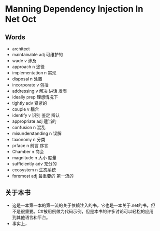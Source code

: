 # Manning Dependency Injection In Net Oct

## Words

- architect
- maintainable adj 可维护的
- wade v 涉及
- approach n 途径
- implementation n 实现
- disposal n 处置
- incorporate v 包括
- addressing v 解决 讲话 发表
- ideally prep 理想情况下
- tightly adv 紧紧的
- couple v 耦合
- identify v 识别 鉴定 辨认
- appropriate adj 适当的 
- confusion n 混乱
- misunderstanding n 误解
- taxonomy n 分类
- prface n 前言 序言
- Chamber n 商会
- magnitude n 大小 度量
- sufficiently adv 充分的
- ecosystem n 生态系统
- foremost adj 最重要的 第一流的

## 关于本书

- 这是一本第一本的第一流的关于依赖注入的书。它也是一本关于.net的书，但不是很重要。C#被用例做为代码示例，但是本书的许多讨论可以轻松的应用到其他语言和平台。
- 事实上，